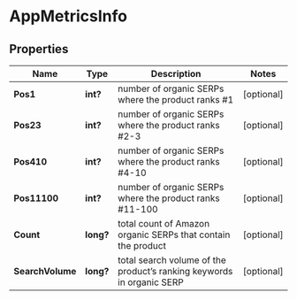 # AppMetricsInfo


## Properties

| Name | Type | Description | Notes |
|------------ | ------------- | ------------- | -------------|
**Pos1** | **int?** | number of organic SERPs where the product ranks #1 |[optional]|
**Pos23** | **int?** | number of organic SERPs where the product ranks #2-3 |[optional]|
**Pos410** | **int?** | number of organic SERPs where the product ranks #4-10 |[optional]|
**Pos11100** | **int?** | number of organic SERPs where the product ranks #11-100 |[optional]|
**Count** | **long?** | total count of Amazon organic SERPs that contain the product |[optional]|
**SearchVolume** | **long?** | total search volume of the product’s ranking keywords in organic SERP |[optional]|